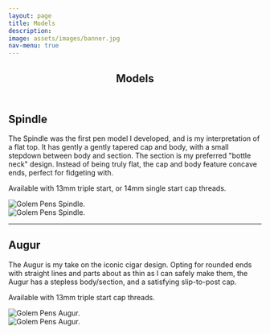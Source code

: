 ```yaml
---
layout: page
title: Models
description: 
image: assets/images/banner.jpg
nav-menu: true
---
```


<!-- Main -->
<div id="main" class="alt">

<!-- One -->
<section id="one">
	<div class="inner">
		<header class="major">
			<h1>Models</h1>
		</header>

<h2 id="content">Spindle</h2>
<p>The Spindle was the first pen model I developed, and is my interpretation of a flat top. It has gently a gently tapered cap and body, with a small stepdown between body and section. The section is my preferred "bottle neck" design. Instead of being truly flat, the cap and body feature concave ends, perfect for fidgeting with.</p>

<p>Available with 13mm triple start, or 14mm single start cap threads.</p>

<div class="box alt">
	<div class="row 50% uniform">
		<div class="6u"><span class="image fit"><img src="{% link assets/images/GS-24-13_01.jpg %}" alt="Golem Pens Spindle." /></span></div>
		<div class="6u"><span class="image fit"><img src="{% link assets/images/GS-24-22_01.jpg %}" alt="Golem Pens Spindle." /></span></div>
	</div>
</div>

<hr class="major" />

<h2 id="content">Augur</h2>
<p>The Augur is my take on the iconic cigar design. Opting for rounded ends with straight lines and parts about as thin as I can safely make them, the Augur has a stepless body/section, and a satisfying slip-to-post cap.</p>

<p>Available with 13mm triple start cap threads.</p>

<div class="box alt">
	<div class="row 50% uniform">
		<div class="6u"><span class="image fit"><img src="{% link assets/images/GA-25-01_01.jpg %}" alt="Golem Pens Augur." /></span></div>
		<div class="6u"><span class="image fit"><img src="{% link assets/images/GA-25-01_02.jpg %}" alt="Golem Pens Augur." /></span></div>
	</div>
</div>

</div>

</section>